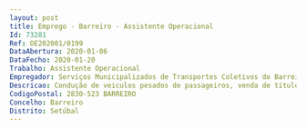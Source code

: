 ```yaml
--- 
layout: post
title: Emprego - Barreiro - Assistente Operacional
Id: 73281
Ref: OE202001/0199
DataAbertura: 2020-01-06
DataFecho: 2020-01-20
Trabalho: Assistente Operacional
Empregador: Serviços Municipalizados de Transportes Coletivos do Barreiro
Descricao: Condução de veiculos pesados de passageiros, venda de titulos a bordo, prestar informação ao público, zelar pelo bom estado de conservação das viaturas, proceder ao abastecimento e lavagem de viaturas
CodigoPostal: 2830-523 BARREIRO
Concelho: Barreiro
Distrito: Setúbal
--- 
```

